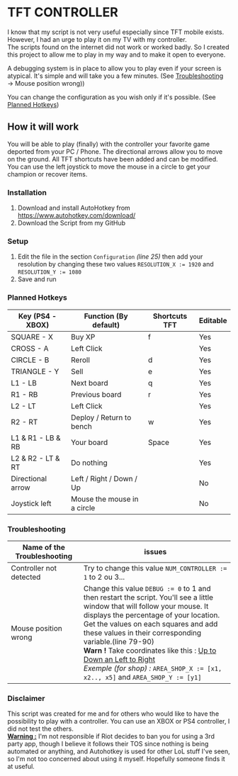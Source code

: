 # TFT CONTROLLER

I know that my script is not very useful especially since TFT mobile exists. However, I had an urge to play it on my TV with my controller. <br>
The scripts found on the internet did not work or worked badly. So I created this project to allow me to play in my way and to make it open to everyone.<br>

A debugging system is in place to allow you to play even if your screen is atypical. It's simple and will take you a few minutes. (See [Troubleshooting](/README.md#Troubleshooting) → Mouse position wrong))

You can change the configuration as you wish only if it's possible. (See [Planned Hotkeys](/README.md#Planned-Hotkeys))

## How it will work
You will be able to play (finally) with the controller your favorite game deported from your PC / Phone. The directional arrows allow you to move on the ground. All TFT shortcuts have been added and can be modified.
You can use the left joystick to move the mouse in a circle to get your champion or recover items.

### Installation
1. Download and install AutoHotkey from https://www.autohotkey.com/download/
2. Download the Script from my GitHub

### Setup
1. Edit the file in the section ``Configuration`` _(line 25)_ then add your resolution by changing these two values `RESOLUTION_X := 1920` and `RESOLUTION_Y := 1080`
2. Save and run

### Planned Hotkeys
| Key (PS4 - XBOX)    | Function (By default)       | Shortcuts TFT | Editable |
|---------------------|-----------------------------|---------------|----------|
| SQUARE   -  X       | Buy XP                      | f             | Yes      |
| CROSS    -  A       | Left Click                  |               | Yes      |
| CIRCLE   -  B       | Reroll                      | d             | Yes      |
| TRIANGLE -  Y       | Sell                        | e             | Yes      |
| L1       -  LB      | Next board                  | q             | Yes      |
| R1       -  RB      | Previous board              | r             | Yes      |
| L2       -  LT      | Left Click                  |               | Yes      |
| R2       -  RT      | Deploy / Return to bench    | w             | Yes      |
| L1 & R1  -  LB & RB | Your board                  | Space         | Yes      |
| L2 & R2  -  LT & RT | Do nothing                  |               | Yes      |
| Directional arrow   | Left / Right / Down / Up    |               | No       |
| Joystick left       | Mouse the mouse in a circle |               | No       |


### Troubleshooting

| Name of the Troubleshooting | issues                                                                                                                                                                                                                                                                                                                                                                                                                                                |
|-----------------------------|-------------------------------------------------------------------------------------------------------------------------------------------------------------------------------------------------------------------------------------------------------------------------------------------------------------------------------------------------------------------------------------------------------------------------------------------------------|
| Controller not detected     | Try to change this value `NUM_CONTROLLER := 1` to 2 ou 3...                                                                                                                                                                                                                                                                                                                                                                                           |
| Mouse position wrong        | Change this value `DEBUG := 0` to 1 and then restart the script. You'll see a little window that will follow your mouse. It displays the percentage of your location. <br/>Get the values on each squares and add these values in their corresponding variable.(line 79-90) <br/>**Warn !** Take coordinates like this : <u>Up to Down an Left to Right</u><br/> _Exemple (for shop) :_ ``AREA_SHOP_X := [x1, x2.., x5]`` and ``AREA_SHOP_Y := [y1]`` | 

### Disclaimer

This script was created for me and for others who would like to have the possibility to play with a controller. You can use an XBOX or PS4 controller, I did not test the others.<br>
<u>**Warning :**</u> I'm not responsible if Riot decides to ban you for using a 3rd party app, though I believe it follows their TOS since nothing is being automated or anything, and Autohotkey is used for other LoL stuff I've seen, so I'm not too concerned about using it myself. Hopefully someone finds it at useful.
